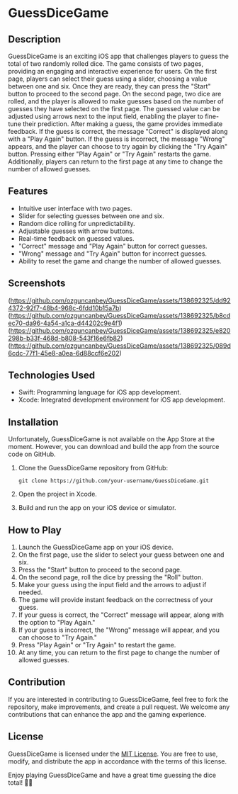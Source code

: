 # GuessDiceGame

## Description
GuessDiceGame is an exciting iOS app that challenges players to guess the total of two randomly rolled dice. The game consists of two pages, providing an engaging and interactive experience for users. On the first page, players can select their guess using a slider, choosing a value between one and six. Once they are ready, they can press the "Start" button to proceed to the second page. On the second page, two dice are rolled, and the player is allowed to make guesses based on the number of guesses they have selected on the first page. The guessed value can be adjusted using arrows next to the input field, enabling the player to fine-tune their prediction. After making a guess, the game provides immediate feedback. If the guess is correct, the message "Correct" is displayed along with a "Play Again" button. If the guess is incorrect, the message "Wrong" appears, and the player can choose to try again by clicking the "Try Again" button. Pressing either "Play Again" or "Try Again" restarts the game. Additionally, players can return to the first page at any time to change the number of allowed guesses.

## Features
- Intuitive user interface with two pages.
- Slider for selecting guesses between one and six.
- Random dice rolling for unpredictability.
- Adjustable guesses with arrow buttons.
- Real-time feedback on guessed values.
- "Correct" message and "Play Again" button for correct guesses.
- "Wrong" message and "Try Again" button for incorrect guesses.
- Ability to reset the game and change the number of allowed guesses.

## Screenshots
(https://github.com/ozguncanbey/GuessDiceGame/assets/138692325/dd924372-92f7-48b4-968c-6fdd10b15a7b)
(https://github.com/ozguncanbey/GuessDiceGame/assets/138692325/b8cdec70-da96-4a54-a1ca-d44202c9e4f1)
(https://github.com/ozguncanbey/GuessDiceGame/assets/138692325/e820298b-b33f-468d-b808-543f16e6fb82)
(https://github.com/ozguncanbey/GuessDiceGame/assets/138692325/089d6cdc-77f1-45e8-a0ea-6d88ccf6e202)

## Technologies Used
- Swift: Programming language for iOS app development.
- Xcode: Integrated development environment for iOS app development.

## Installation
Unfortunately, GuessDiceGame is not available on the App Store at the moment. However, you can download and build the app from the source code on GitHub.

1. Clone the GuessDiceGame repository from GitHub:
   ```
   git clone https://github.com/your-username/GuessDiceGame.git
   ```

2. Open the project in Xcode.

3. Build and run the app on your iOS device or simulator.

## How to Play
1. Launch the GuessDiceGame app on your iOS device.
2. On the first page, use the slider to select your guess between one and six.
3. Press the "Start" button to proceed to the second page.
4. On the second page, roll the dice by pressing the "Roll" button.
5. Make your guess using the input field and the arrows to adjust if needed.
6. The game will provide instant feedback on the correctness of your guess.
7. If your guess is correct, the "Correct" message will appear, along with the option to "Play Again."
8. If your guess is incorrect, the "Wrong" message will appear, and you can choose to "Try Again."
9. Press "Play Again" or "Try Again" to restart the game.
10. At any time, you can return to the first page to change the number of allowed guesses.

## Contribution
If you are interested in contributing to GuessDiceGame, feel free to fork the repository, make improvements, and create a pull request. We welcome any contributions that can enhance the app and the gaming experience.

## License
GuessDiceGame is licensed under the [MIT License](https://opensource.org/licenses/MIT). You are free to use, modify, and distribute the app in accordance with the terms of this license.

Enjoy playing GuessDiceGame and have a great time guessing the dice total! 🎲🎲
